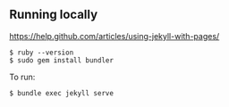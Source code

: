 ## Running locally

https://help.github.com/articles/using-jekyll-with-pages/

```
$ ruby --version
$ sudo gem install bundler
```

To run:

```
$ bundle exec jekyll serve
```
